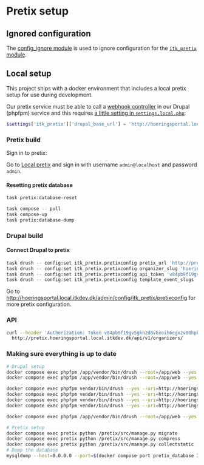 # Pretix setup

## Ignored configuration

The [config_ignore module](https://www.drupal.org/project/config_ignore) is used
to ignore configuration for the [`itk_pretix`
module](https://github.com/itk-dev/itk_pretix_d8).

## Local setup

This project ships with a docker environment that includes a local pretix setup
for use during development.

Our pretix service must be able to call a [webhook
controller](https://github.com/itk-dev/itk_pretix/blob/main/src/Controller/PretixWebhookController.php) in our Drupal
(phpfpm) service and this requires [a little setting in
`settings.local.php`](https://github.com/itk-dev/itk_pretix/blob/main/README.md#configuration):

``` php
$settings['itk_pretix']['drupal_base_url'] = 'http://hoeringsportal.local.itkdev.dk:8080';
```

### Pretix build

Sign in to pretix:

Go to [Local pretix](http://pretix.hoeringsportal.local.itkdev.dk/control/) and
sign in with username `admin@localhost` and password `admin`.

#### Resetting pretix database

```sh name=pretix-database-load
task pretix:database-reset
```

```sh name=pretix-database-dump
task compose -- pull
task compose-up
task pretix:database-dump
```

### Drupal build

#### Connect Drupal to pretix

```sh name=pretix-configure-drupal
task drush -- config:set itk_pretix.pretixconfig pretix_url 'http://pretix.hoeringsportal.local.itkdev.dk/'
task drush -- config:set itk_pretix.pretixconfig organizer_slug 'hoeringsportal'
task drush -- config:set itk_pretix.pretixconfig api_token 'v84pb9f19gv5gkn2d8vbxoih6egx2v00hpbcwzwzqoqqixt22locej5rffmou78e'
task drush -- config:set itk_pretix.pretixconfig template_event_slugs 'template-series'
```

Go to
<http://hoeringsportal.local.itkdev.dk/admin/config/itk_pretix/pretixconfig> for
more pretix configuration.

### API

``` sh name=pretix-api-get-organizers
curl --header 'Authorization: Token v84pb9f19gv5gkn2d8vbxoih6egx2v00hpbcwzwzqoqqixt22locej5rffmou78e' \
  http://pretix.hoeringsportal.local.itkdev.dk/api/v1/organizers/
```

### Making sure everything is up to date

```sh
# Drupal setup
docker compose exec phpfpm /app/vendor/bin/drush --root=/app/web --yes deploy
docker compose exec phpfpm /app/vendor/bin/drush --root=/app/web --yes locale:update

docker compose exec phpfpm vendor/bin/drush --yes --uri=http://hoeringsportal.local.itkdev.dk/ config:set itk_pretix.pretixconfig pretix_url 'http://pretix.hoeringsportal.local.itkdev.dk/'
docker compose exec phpfpm vendor/bin/drush --yes --uri=http://hoeringsportal.local.itkdev.dk/ config:set itk_pretix.pretixconfig organizer_slug 'hoeringsportal'
docker compose exec phpfpm vendor/bin/drush --yes --uri=http://hoeringsportal.local.itkdev.dk/ config:set itk_pretix.pretixconfig api_token 'v84pb9f19gv5gkn2d8vbxoih6egx2v00hpbcwzwzqoqqixt22locej5rffmou78e'
docker compose exec phpfpm vendor/bin/drush --yes --uri=http://hoeringsportal.local.itkdev.dk/ config:set itk_pretix.pretixconfig template_event_slugs 'template-series'

docker compose exec phpfpm /app/vendor/bin/drush --root=/app/web --yes cache:rebuild
```

```sh
# Pretix setup
docker compose exec pretix python /pretix/src/manage.py migrate
docker compose exec pretix python /pretix/src/manage.py compress
docker compose exec pretix python /pretix/src/manage.py collectstatic --no-input
# Dump the database
mysqldump --host=0.0.0.0 --port=$(docker compose port pretix_database 3306 | awk -F: '{ print $2 }') --user=pretix --password=pretix pretix | gzip > .docker/pretix/dumps/pretix.sql.gz
```
